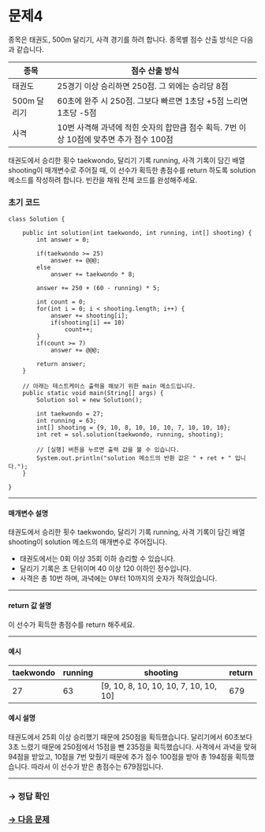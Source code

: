 # 문제4

종목은 태권도, 500m 달리기, 사격 경기를 하려 합니다. 종목별 점수 산출 방식은 다음과 같습니다.

| 종목        | 점수 산출 방식                                                                      |
|-------------|----------------------------------------------------------------------------------------|
| 태권도   | 25경기 이상 승리하면 250점. 그 외에는 승리당 8점               |
| 500m 달리기 | 60초에 완주 시 250점. 그보다 빠르면 1초당 +5점 느리면 1초당 -5점                        |
| 사격        | 10번 사격해 과녁에 적힌 숫자의 합만큼 점수 획득. 7번 이상 10점에 맞추면 추가 점수 100점  |

태권도에서 승리한 횟수 taekwondo, 달리기 기록 running, 사격 기록이 담긴 배열 shooting이 매개변수로 주어질 때, 이 선수가 획득한 총점수를 return 하도록 solution 메소드를 작성하려 합니다. 빈칸을 채워 전체 코드를 완성해주세요.

### 초기 코드

```
class Solution {

    public int solution(int taekwondo, int running, int[] shooting) {
        int answer = 0;

        if(taekwondo >= 25)
            answer += @@@;
        else
            answer += taekwondo * 8;

        answer += 250 + (60 - running) * 5;

        int count = 0;
        for(int i = 0; i < shooting.length; i++) {
            answer += shooting[i];
            if(shooting[i] == 10)
                count++;
        }
        if(count >= 7)
            answer += @@@;

        return answer;
    }

    // 아래는 테스트케이스 출력을 해보기 위한 main 메소드입니다.
    public static void main(String[] args) {
    	Solution sol = new Solution();

    	int taekwondo = 27;
    	int running = 63;
    	int[] shooting = {9, 10, 8, 10, 10, 10, 7, 10, 10, 10};
    	int ret = sol.solution(taekwondo, running, shooting);

    	// [실행] 버튼을 누르면 출력 값을 볼 수 있습니다.
    	System.out.println("solution 메소드의 반환 값은 " + ret + " 입니다.");
    }
    
}
```

---

#### 매개변수 설명
태권도에서 승리한 횟수 taekwondo, 달리기 기록 running, 사격 기록이 담긴 배열 shooting이 solution 메소드의 매개변수로 주어집니다.
* 태권도에서는 0회 이상 35회 이하 승리할 수 있습니다.
* 달리기 기록은 초 단위이며 40 이상 120 이하인 정수입니다.
* 사격은 총 10번 하며, 과녁에는 0부터 10까지의 숫자가 적혀있습니다.

---

#### return 값 설명
이 선수가 획득한 총점수를 return 해주세요.

---

#### 예시

| taekwondo | running | shooting                            | return |
|-----------|---------|---------------------------------------|--------|
| 27        | 63    | [9, 10, 8, 10, 10, 10, 7, 10, 10, 10] | 679   |

#### 예시 설명

태권도에서 25회 이상 승리했기 때문에 250점을 획득했습니다.
달리기에서 60초보다 3초 느렸기 때문에 250점에서 15점을 뺀 235점을 획득했습니다.
사격에서 과녁을 맞혀 94점을 받았고, 10점을 7번 맞췄기 때문에 추가 점수 100점을 받아 총 194점을 획득했습니다.
따라서 이 선수가 받은 총점수는 679점입니다.

---

### → 정답 확인

### [→ 다음 문제](../no_05/ "COS Pro 2급 Java 5차 5번 문제")
